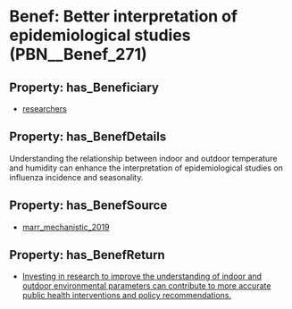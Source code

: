 # Benef: __Better interpretation of epidemiological studies__ (PBN__Benef_271)

## Property: has_Beneficiary

* [researchers](../Stakeholder/PBN__Stakeholder_2)

## Property: has_BenefDetails

Understanding the relationship between indoor and outdoor temperature and humidity can enhance the interpretation of epidemiological studies on influenza incidence and seasonality.

## Property: has_BenefSource

* [marr_mechanistic_2019](../Article/PBN__Article_54)

## Property: has_BenefReturn

* [Investing in research to improve the understanding of indoor and outdoor environmental parameters can contribute to more accurate public health interventions and policy recommendations.](../BenefReturn/PBN__BenefReturn_283)


